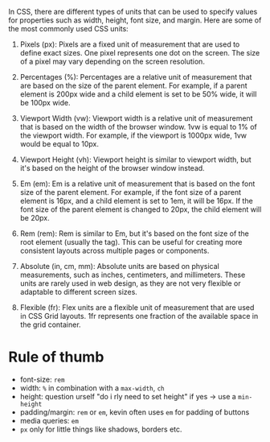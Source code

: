 In CSS, there are different types of units that can be used to specify values for properties such as width, height, font size, and margin. Here are some of the most commonly used CSS units:

1. Pixels (px): Pixels are a fixed unit of measurement that are used to define exact sizes. One pixel represents one dot on the screen. The size of a pixel may vary depending on the screen resolution.

2. Percentages (%): Percentages are a relative unit of measurement that are based on the size of the parent element. For example, if a parent element is 200px wide and a child element is set to be 50% wide, it will be 100px wide.

3. Viewport Width (vw): Viewport width is a relative unit of measurement that is based on the width of the browser window. 1vw is equal to 1% of the viewport width. For example, if the viewport is 1000px wide, 1vw would be equal to 10px.

4. Viewport Height (vh): Viewport height is similar to viewport width, but it's based on the height of the browser window instead.

5. Em (em): Em is a relative unit of measurement that is based on the font size of the parent element. For example, if the font size of a parent element is 16px, and a child element is set to 1em, it will be 16px. If the font size of the parent element is changed to 20px, the child element will be 20px.

6. Rem (rem): Rem is similar to Em, but it's based on the font size of the root element (usually the <html> tag). This can be useful for creating more consistent layouts across multiple pages or components.

7. Absolute (in, cm, mm): Absolute units are based on physical measurements, such as inches, centimeters, and millimeters. These units are rarely used in web design, as they are not very flexible or adaptable to different screen sizes.

8. Flexible (fr): Flex units are a flexible unit of measurement that are used in CSS Grid layouts. 1fr represents one fraction of the available space in the grid container.


# Rule of thumb
- font-size: `rem`
- width: `%` in combination with a `max-width`, `ch`
- height: question urself "do i rly need to set height" if yes -> use a `min-height`
- padding/margin: `rem` or `em`, kevin often uses `em` for padding of buttons
- media queries: `em`
- `px` only for little things like shadows, borders etc.
